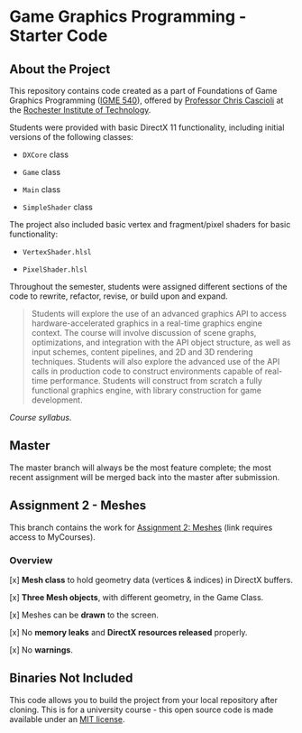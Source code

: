 # Game Graphics Programming - Starter Code #

## About the Project ##

This repository contains code created as a part of Foundations of Game Graphics Programming ([IGME 540](https://www.rit.edu/gccis/igm/)), offered by [Professor Chris Cascioli](https://www.rit.edu/gccis/igm/christopher-cascioli) at the [Rochester Institute of Technology](https://www.rit.edu).

Students were provided with basic DirectX 11 functionality, including initial versions of the following classes:

- `DXCore` class

- `Game` class

- `Main` class

- `SimpleShader` class

The project also included basic vertex and fragment/pixel shaders for basic functionality:

- `VertexShader.hlsl`

- `PixelShader.hlsl`

Throughout the semester, students were assigned different sections of the code to rewrite, refactor, revise, or build upon and expand.

> Students will explore the use of an advanced graphics API to access hardware-accelerated graphics in a real-time graphics engine context.  The course will involve discussion of scene graphs, optimizations, and integration with the API object structure, as well as input schemes, content pipelines, and 2D and 3D rendering techniques.  Students will also explore the advanced use of the API calls in production code to construct environments capable of real-time performance.  Students will construct from scratch a fully functional graphics engine, with library construction for game development.

*Course syllabus.*

## Master ##

The master branch will always be the most feature complete; the most recent assignment will be merged back into the master after submission.

## Assignment 2 - Meshes ##

This branch contains the work for [Assignment 2: Meshes](https://mycourses.rit.edu/d2l/le/content/736702/viewContent/5582570/View) (link requires access to MyCourses).

### Overview ###

[x] **Mesh class** to hold geometry data (vertices & indices) in DirectX buffers.

[x] **Three Mesh objects**, with different geometry, in the Game Class.

[x] Meshes can be **drawn** to the screen.

[x] No **memory leaks** and **DirectX resources released** properly.

[x] No **warnings**.

## Binaries Not Included ##

This code allows you to build the project from your local repository after cloning. This is for a university course - this open source code is made available under an [MIT license](LICENSE).